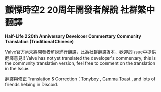 # 顫慄時空2 20周年開發者解說 社群繁中翻譯 
<b>Half-Life 2 20th Anniversary Developer Commentary Community Translation (Traditional Chinese)</b>

Valve官方尚未將開發者解說進行翻譯，此為社群翻譯版本，歡迎於Issue中提供翻譯意見!!
Valve has not yet translated the developer's commentary, 
this is the community translation version, feel free to comment on the translation in the Issue.

翻譯與修正 Translation & Correction：[Tonyboy](https://steamcommunity.com/profiles/76561197981873190/) , [Gamma Toast](https://steamcommunity.com/id/gamma_toast/) , and lots of friends helping in Discord.
